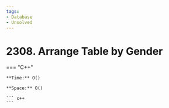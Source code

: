 ```yaml
---
tags:
- Database
- Unsolved
---
```



# 2308. Arrange Table by Gender

=== "C++"

    **Time:** O()

    **Space:** O()

    ``` c++
    ```